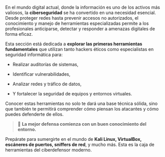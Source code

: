 En el mundo digital actual, donde la información es uno de los activos más valiosos, la **ciberseguridad** se ha convertido en una necesidad esencial. Desde proteger redes hasta prevenir accesos no autorizados, el conocimiento y manejo de herramientas especializadas permite a los profesionales anticiparse, detectar y responder a amenazas digitales de forma eficaz.

Esta sección está dedicada a **explorar las primeras herramientas fundamentales** que utilizan tanto hackers éticos como especialistas en seguridad informática para:

- Realizar auditorías de sistemas,
    
- Identificar vulnerabilidades,
    
- Analizar redes y tráfico de datos,
    
- Y fortalecer la seguridad de equipos y entornos virtuales.
    

Conocer estas herramientas no solo te dará una base técnica sólida, sino que también te permitirá comprender cómo piensan los atacantes y cómo puedes defenderte de ellos.

> 🔐 **La mejor defensa comienza con un buen conocimiento del entorno.**

Prepárate para sumergirte en el mundo de **Kali Linux, VirtualBox, escáneres de puertos, sniffers de red**, y mucho más. Esta es la caja de herramientas del ciberdefensor moderno.